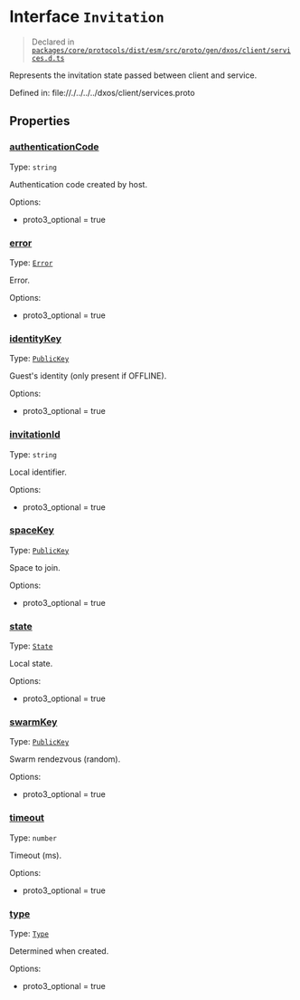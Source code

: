 # Interface `Invitation`
> Declared in [`packages/core/protocols/dist/esm/src/proto/gen/dxos/client/services.d.ts`]()

Represents the invitation state passed between client and service.

Defined in:
   file://./../../../dxos/client/services.proto
## Properties
### [authenticationCode]()
Type: <code>string</code>

Authentication code created by host.

Options:
  - proto3_optional = true
### [error]()
Type: <code>[Error](/api/@dxos/react-client/enums#Error)</code>

Error.

Options:
  - proto3_optional = true
### [identityKey]()
Type: <code>[PublicKey](/api/@dxos/react-client/classes/PublicKey)</code>

Guest's identity (only present if OFFLINE).

Options:
  - proto3_optional = true
### [invitationId]()
Type: <code>string</code>

Local identifier.

Options:
  - proto3_optional = true
### [spaceKey]()
Type: <code>[PublicKey](/api/@dxos/react-client/classes/PublicKey)</code>

Space to join.

Options:
  - proto3_optional = true
### [state]()
Type: <code>[State](/api/@dxos/react-client/enums#State)</code>

Local state.

Options:
  - proto3_optional = true
### [swarmKey]()
Type: <code>[PublicKey](/api/@dxos/react-client/classes/PublicKey)</code>

Swarm rendezvous (random).

Options:
  - proto3_optional = true
### [timeout]()
Type: <code>number</code>

Timeout (ms).

Options:
  - proto3_optional = true
### [type]()
Type: <code>[Type](/api/@dxos/react-client/enums#Type)</code>

Determined when created.

Options:
  - proto3_optional = true